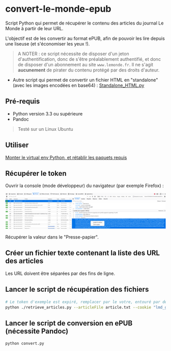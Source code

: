 # convert-le-monde-epub

Script Python qui permet de récupérer le contenu des articles du journal Le Monde à partir de leur URL.

L'objectif est de les convertir au format ePUB, afin de pouvoir les lire depuis une liseuse (et s'économiser les yeux !).

> A NOTER : ce script nécessite de disposer d'un jeton d'authentification, donc de s'être préalablement authentifié, et donc de disposer d'un abonnement au site `www.lemonde.fr`. Il ne s'agit **aucunement** de pirater du contenu protégé par des droits d'auteur.

- Autre script qui permet de convertir un fichier HTML en "standalone" (avec les images encodées en base64) : [Standalone_HTML.py](./Standalone_HTML.py)

## Pré-requis

- Python version 3.3 ou supérieure
- Pandoc

> Testé sur un Linux Ubuntu

## Utiliser

[Monter le virtual env Python, et rétablir les paquets requis](./README_Python.md)

## Récupérer le token

Ouvrir la console (mode développeur) du navigateur (par exemple Firefox) :

![Copie la valeur du cookie](./images/Recupere_cookie.png)

Récupérer la valeur dans le "Presse-papier".

## Créer un fichier texte contenant la liste des URL des articles

Les URL doivent être séparées par des fins de ligne.

## Lancer le script de récupération des fichiers

```bash
# Le token d'exemple est expiré, remplacer par le votre, entouré par des guillemets doubles
python ./retrieve_articles.py --articleFile article.txt --cookie "lmd_gdpr_token=1; atauthority=%7B%22name%22%3A%22atauthority%22%2C%22val%22%3A%7B%22authority_name%22%3A%22cnil%22%2C%22visitor_mode%22%3A%22exempt%22%7D%2C%22options%22%3A%7B%22end%22%3A%222024-07-23T15%3A55%3A06.944Z%22%2C%22path%22%3A%22%2F%22%7D%7D; atidx=20E50FC4-85A0-49A7-B48F-AC3A21509C5F; atid=20E50FC4-85A0-49A7-B48F-AC3A21509C5F; lmd_sso_twipe=%7B%22token%22%3A%22SrWrUiyFGMNI4QIoA49%5C%2FxiAOOuh06HZLaDsvqrJiujE%3D%22%7D; lmd_a_s=2XZdAdv51r0S15vcazvfPrByZ7GHggmU1Xlog4os0GwLeh2cXvmhHG3uFKoWf2AE; lmd_a_ld=cq%2FED61uukL7lcpak8TTaiZs9zIClG4B15G0HFJLvg0%3D; lmd_a_sp=2XZdAdv51r0S15vcazvfPrByZ7GHggmU1Xlog4os0GwLeh2cXvmhHG3uFKoWf2AE; lmd_stay_connected=0; lmd_a_m=SrWrUiyFGMNI4QIoA49%2FxiAOOuh06HZLaDsvqrJiujE%3D; euconsent-v2=CPdnuOJPdnuOJFzABCFRBdCgAAAAAAAAAAAAAAAAAAAA; lmd_consent=%7B%22userId%22%3A%228ce667c9-04da-4f5f-a51a-ca901765e8c2%22%2C%22timestamp%22%3A%221660307956.152987654%22%2C%22version%22%3A1%2C%22cmpId%22%3A371%2C%22displayMode%22%3A%22subscriber%22%2C%22purposes%22%3A%7B%22analytics%22%3Afalse%2C%22ads%22%3Afalse%2C%22personalization%22%3Afalse%2C%22mediaPlatforms%22%3Afalse%2C%22social%22%3Afalse%7D%7D; lmd_cap=_q7qieqqqk; lmd_ab=3t%2B5xrCXFUvlErmyq9LcKNo8zcJV0iiW9IrUMvzaV%2FLwrk76e67y1ltvGv4npJwsUUinPpWStsUo2DBg%2FHcx8%2FCMMdM%2FxKhOxOnm6bBmqiimz5RWzA1dXYvmOWY7FYY3Mg%3D%3D; lmd_a_c=1"
```

## Lancer le script de conversion en ePUB (nécessite Pandoc)

```bash
python convert.py
```



